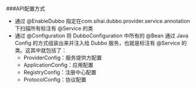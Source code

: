 ###API配置方式

* 通过 @EnableDubbo 指定在com.sihai.dubbo.provider.service.annotation 下扫描所有标注有 @Service 的类
* 通过 @Configuration 将 DubboConfiguration 中所有的 @Bean 通过 Java Config 的方式组装出来并注入给 Dubbo 服务，也就是标注有 @Service 的类。这其中就包括了：
     - ProviderConfig：服务提供方配置
     - ApplicationConfig：应用配置
     - RegistryConfig：注册中心配置
     - ProtocolConfig：协议配置




